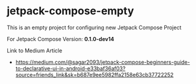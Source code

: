 # jetpack-compose-empty
This is an empty project for configuring new Jetpack Compose Project

For Jetpack Compose Version: **0.1.0-dev14**


Link to Medium Article
- https://medium.com/@sagar2093/jetpack-compose-beginners-guide-to-declarative-ui-in-android-e33baf36af03?source=friends_link&sk=b687e9ee5982ffa2158e63cb37722252
